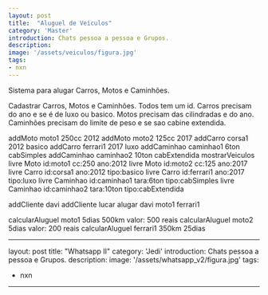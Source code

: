 ```yaml
---
layout: post
title:  "Aluguel de Veículos"
category: 'Master'
introduction: Chats pessoa a pessoa e Grupos.
description: 
image: '/assets/veiculos/figura.jpg'
tags:
- nxn
---
```

Sistema para alugar Carros, Motos e Caminhões.

Cadastrar Carros, Motos e Caminhões. Todos tem um id. Carros precisam do ano e se é de luxo ou basico. Motos precisam das cilindradas e do ano. Caminhões precisam do limite de peso e se sao cabine extendida.

addMoto moto1 250cc 2012
addMoto moto2 125cc 2017
addCarro corsa1 2012 basico
addCarro ferrari1 2017 luxo
addCaminhao caminhao1 6ton cabSimples
addCaminhao caminhao2  10ton cabExtendida
mostrarVeiculos
    livre Moto     id:moto1       cc:250 ano:2012
    livre Moto     id:moto2       cc:125 ano:2017
    livre Carro    id:corsa1     ano:2012 tipo:basico
    livre Carro    id:ferrari1   ano:2017 tipo:luxo
    livre Caminhao id:caminhao1 tara:6ton  tipo:cabSimples
    livre Caminhao id:caminhao2 tara:10ton tipo:cabExtendida

addCliente davi
addCliente lucar
alugar davi moto1 ferrari1

calcularAluguel moto1 5dias 500km
    valor: 500 reais
calcularAluguel moto2 5dias
    valor: 200 reais
calcularAluguel ferrari1 350km 25dias






---
layout: post
title:  "Whatsapp II"
category: 'Jedi'
introduction: Chats pessoa a pessoa e Grupos.
description: 
image: '/assets/whatsapp_v2/figura.jpg'
tags:
- nxn
---